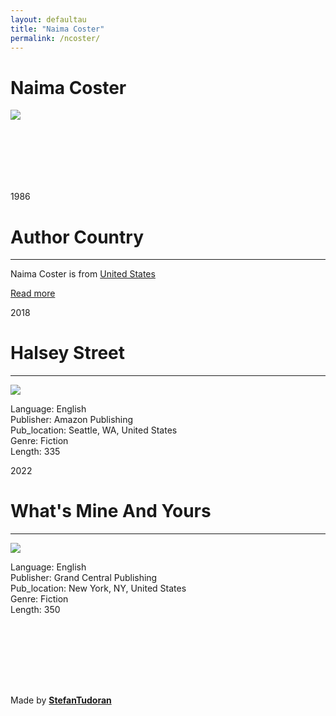 ```yaml
---
layout: defaultau
title: "Naima Coster"
permalink: /ncoster/
---
```

<!-- partial:index.partial.html -->
<div class="content">
    <h1>Naima Coster</h1>
    <div class="quote">
        <div><img src="https://images.squarespace-cdn.com/content/v1/58cee92703596ed4bf9db45e/1628193347401-MU9CBD960392F86PG3HL/Naima+Coster+author+portraits_8.jpg" class="logo"></div>
    </div>
    <div class="timeline">
        <div style="padding-bottom:100px;"></div>
        <div class="block">
            <div class="date right"><p class="right"> 1986 </p></div>
            <div class="dot"></div>
            <div class="left first">
            <div class="author_country">
                <h1>Author Country</h1><hr>
          <div class="aclocation">  <p> Naima Coster is from <a href="http://localhost:4000/1"> United States</a></p></div>
              <div class="acreadmore">  <a href="https://en.wikipedia.org/wiki/Naima_Coster" target="_blank">Read more</a></div>
            </div>
            </div>
        </div>
        <div class="block">
            <div class="date left"><p class="left">2018</p></div>
            <div class="dot"></div>
            <div class="right">
                <h1>Halsey Street</h1><hr>
                <p><img src="https://m.media-amazon.com/images/I/518kuAUwQoS._SX310_BO1,204,203,200_.jpg"></p>
                <p>Language: English <br/>
                Publisher: Amazon Publishing <br/>
                Pub_location: Seattle, WA, United States <br/>
                Genre: Fiction<br/>
                Length: 335</p>
            </div>
        </div>
        <div class="block">
            <div class="date right"><p class="right">2022</p></div>
            <div class="dot"></div>
            <div class="left">
                <h1>What's Mine And Yours</h1><hr>
                <p><img src="https://i.gr-assets.com/images/S/compressed.photo.goodreads.com/books/1614625050l/54424592._SY475_.jpg"></p>
                <p>Language: English <br/>
                Publisher: Grand Central Publishing <br/>
                Pub_location: New York, NY, United States <br/>
                Genre: Fiction<br/>
                Length: 350</p>
            </div>
        </div>
        <div style="padding-bottom:100px;"></div>
    </div>
    <div id="footer">
        <p id="copyright">Made by&nbsp;<strong><a href="https://www.linkedin.com/in/nicolae-stefan-tudoran-b02291127/" target="_blank">StefanTudoran</a></strong></p>
    </div>
</div>
<!-- partial -->
  <script src='https://cdnjs.cloudflare.com/ajax/libs/jquery/3.1.1/jquery.min.js'></script><script  src="assets/js/authorscript.js"></script>
